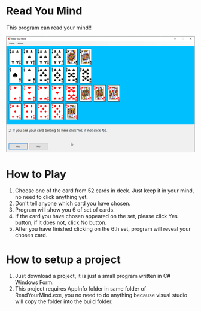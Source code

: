 # Read You Mind

This program can read your mind!!

![Image Image](https://raw.githubusercontent.com/KDevZilla/Resource/main/Read_Your_Mind_Screen01.png)

# How to Play


1. Choose one of the card from 52 cards in deck.
     Just keep it in your mind, no need to click anything yet.
2. Don't tell anyone which card you have chosen.
3. Program will show you 6 of set of cards.
4. If the card you have chosen appeared on the set, please click Yes button, if it does not, click No button.
5. After you have finished clicking on the 6th set, program will reveal your chosen card.


# How to setup a project
1. Just download a project, it is just a small program written in C# Windows Form.
2. This project requires AppInfo folder in same folder of ReadYourMind.exe, you no need to do anything
   because visual studio will copy the folder into the build folder.
